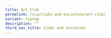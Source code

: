 ```yaml
---
title: Art Club
permalink: /cca/clubs-and-societies/art-club/
variant: tiptap
description: ""
third_nav_title: Clubs and Societies
---
```

